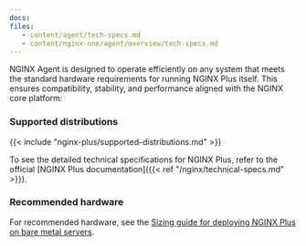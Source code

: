 ```yaml
---
docs:
files:
   - content/agent/tech-specs.md
   - content/nginx-one/agent/overview/tech-specs.md
---
```


NGINX Agent is designed to operate efficiently on any system that meets the standard
hardware requirements for running NGINX Plus itself. This ensures compatibility, stability,
and performance aligned with the NGINX core platform:

### Supported distributions

{{< include "nginx-plus/supported-distributions.md" >}}

To see the detailed technical specifications for NGINX Plus, refer to the official
[NGINX Plus documentation]({{< ref "/nginx/technical-specs.md" >}}).


### Recommended hardware

For recommended hardware, see the
[Sizing guide for deploying NGINX Plus on bare metal servers](https://www.f5.com/pdf/deployment-guide/Sizing-Guide-for-Deploying-NGINX-Plus-on-Bare-Metal-Servers-2019-11-09.pdf).